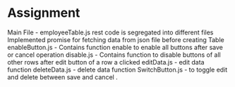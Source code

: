 # Assignment
Main File -  employeeTable.js rest code is segregated into different files
Implemented promise for fetching data from json file before creating Table
enableButton.js - Contains function enable to enable all buttons after save or cancel operation
disable.js - Contains function to disable buttons of all other rows after edit button of a row a clicked
editData.js - edit data function
deleteData.js - delete data function
SwitchButton.js - to toggle edit and delete between save and cancel .
